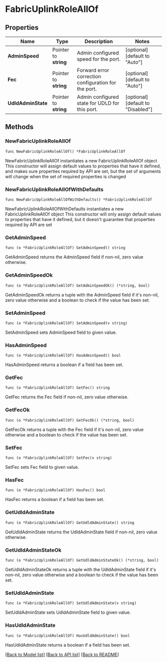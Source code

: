 # FabricUplinkRoleAllOf

## Properties

Name | Type | Description | Notes
------------ | ------------- | ------------- | -------------
**AdminSpeed** | Pointer to **string** | Admin configured speed for the port. | [optional] [default to "Auto"]
**Fec** | Pointer to **string** | Forward error correction configuration for the port. | [optional] [default to "Auto"]
**UdldAdminState** | Pointer to **string** | Admin configured state for UDLD for this port. | [optional] [default to "Disabled"]

## Methods

### NewFabricUplinkRoleAllOf

`func NewFabricUplinkRoleAllOf() *FabricUplinkRoleAllOf`

NewFabricUplinkRoleAllOf instantiates a new FabricUplinkRoleAllOf object
This constructor will assign default values to properties that have it defined,
and makes sure properties required by API are set, but the set of arguments
will change when the set of required properties is changed

### NewFabricUplinkRoleAllOfWithDefaults

`func NewFabricUplinkRoleAllOfWithDefaults() *FabricUplinkRoleAllOf`

NewFabricUplinkRoleAllOfWithDefaults instantiates a new FabricUplinkRoleAllOf object
This constructor will only assign default values to properties that have it defined,
but it doesn't guarantee that properties required by API are set

### GetAdminSpeed

`func (o *FabricUplinkRoleAllOf) GetAdminSpeed() string`

GetAdminSpeed returns the AdminSpeed field if non-nil, zero value otherwise.

### GetAdminSpeedOk

`func (o *FabricUplinkRoleAllOf) GetAdminSpeedOk() (*string, bool)`

GetAdminSpeedOk returns a tuple with the AdminSpeed field if it's non-nil, zero value otherwise
and a boolean to check if the value has been set.

### SetAdminSpeed

`func (o *FabricUplinkRoleAllOf) SetAdminSpeed(v string)`

SetAdminSpeed sets AdminSpeed field to given value.

### HasAdminSpeed

`func (o *FabricUplinkRoleAllOf) HasAdminSpeed() bool`

HasAdminSpeed returns a boolean if a field has been set.

### GetFec

`func (o *FabricUplinkRoleAllOf) GetFec() string`

GetFec returns the Fec field if non-nil, zero value otherwise.

### GetFecOk

`func (o *FabricUplinkRoleAllOf) GetFecOk() (*string, bool)`

GetFecOk returns a tuple with the Fec field if it's non-nil, zero value otherwise
and a boolean to check if the value has been set.

### SetFec

`func (o *FabricUplinkRoleAllOf) SetFec(v string)`

SetFec sets Fec field to given value.

### HasFec

`func (o *FabricUplinkRoleAllOf) HasFec() bool`

HasFec returns a boolean if a field has been set.

### GetUdldAdminState

`func (o *FabricUplinkRoleAllOf) GetUdldAdminState() string`

GetUdldAdminState returns the UdldAdminState field if non-nil, zero value otherwise.

### GetUdldAdminStateOk

`func (o *FabricUplinkRoleAllOf) GetUdldAdminStateOk() (*string, bool)`

GetUdldAdminStateOk returns a tuple with the UdldAdminState field if it's non-nil, zero value otherwise
and a boolean to check if the value has been set.

### SetUdldAdminState

`func (o *FabricUplinkRoleAllOf) SetUdldAdminState(v string)`

SetUdldAdminState sets UdldAdminState field to given value.

### HasUdldAdminState

`func (o *FabricUplinkRoleAllOf) HasUdldAdminState() bool`

HasUdldAdminState returns a boolean if a field has been set.


[[Back to Model list]](../README.md#documentation-for-models) [[Back to API list]](../README.md#documentation-for-api-endpoints) [[Back to README]](../README.md)


